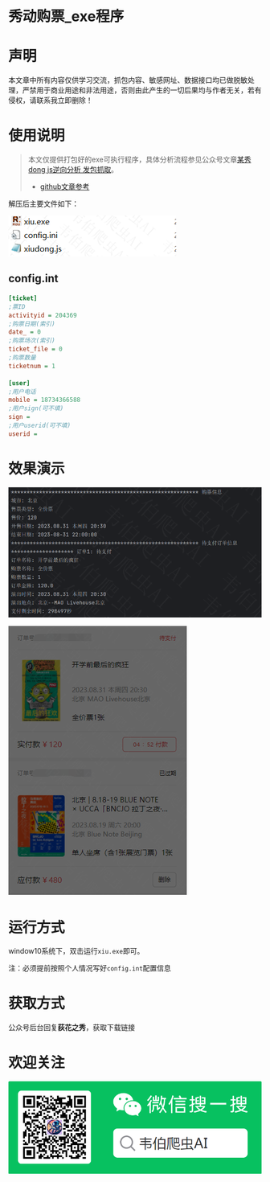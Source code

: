 # 秀动购票_exe程序

# 声明

本文章中所有内容仅供学习交流，抓包内容、敏感网址、数据接口均已做脱敏处理，严禁用于商业用途和非法用途，否则由此产生的一切后果均与作者无关，若有侵权，请联系我立即删除！

# 使用说明

> 本文仅提供打包好的exe可执行程序，具体分析流程参见公众号文章[某秀dong js逆向分析 发包抓取](https://mp.weixin.qq.com/s?__biz=Mzg2MTY5NTU0Mg==&mid=2247483822&idx=1&sn=712f7354d2c4d77184e18d4cfc713605&chksm=ce127af7f965f3e10e7edce45c31c339f661723425456cbebb2a1dc2ae560e549d09a6ef59ba&payreadticket=HCNUaBeglLKJ_TM6OZInN-WuJM-vHkVF5BFDg1w6LN9UYwIlPWmWJXlYCuq-R8l9QxIF0yY)。
>
> - [github文章参考](https://github.com/victory-volunteer/xiudong_js)

解压后主要文件如下：

![image-20230903182701773](img/image-20230903182701773.png)

## config.int

```ini
[ticket]
;票ID
activityid = 204369  
;购票日期(索引)
date_ = 0
;购票场次(索引)
ticket_file = 0
;购票数量
ticketnum = 1

[user]
;用户电话
mobile = 18734366588
;用户sign(可不填)
sign = 
;用户userid(可不填)
userid =
```

# 效果演示

![image-20230831195732277](img/image-20230831195732277.png)

![image-20230831195702744](img/image-20230831195702744.png)

# 运行方式

window10系统下，双击运行`xiu.exe`即可。

注：必须提前按照个人情况写好`config.int`配置信息

# 获取方式

公众号后台回复**荻花之秀**，获取下载链接

# 欢迎关注

![image-20230731230554590](img/image-20230731230554590.png)


